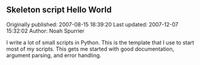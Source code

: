 ## Skeleton script Hello World 
Originally published: 2007-08-15 18:39:20 
Last updated: 2007-12-07 15:32:02 
Author: Noah Spurrier 
 
I write a lot of small scripts in Python. This is the template that I use to start most of my scripts. This gets me started with good documentation, argument parsing, and error handling.
